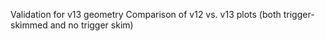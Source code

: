 Validation for v13 geometry
Comparison of v12 vs. v13 plots (both trigger-skimmed and no trigger skim)
